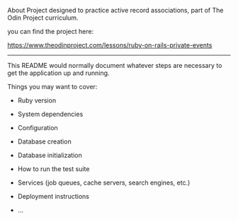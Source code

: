 About
Project designed to practice active record associations, part of The Odin Project curriculum.

you can find the project here:

https://www.theodinproject.com/lessons/ruby-on-rails-private-events

**********************************

This README would normally document whatever steps are necessary to get the
application up and running.

Things you may want to cover:

* Ruby version

* System dependencies

* Configuration

* Database creation

* Database initialization

* How to run the test suite

* Services (job queues, cache servers, search engines, etc.)

* Deployment instructions

* ...

